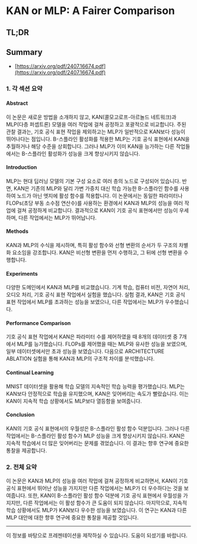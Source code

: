 # KAN or MLP: A Fairer Comparison
## TL;DR
## Summary
- [https://arxiv.org/pdf/2407.16674.pdf](https://arxiv.org/pdf/2407.16674.pdf)

### 1. 각 섹션 요약

#### Abstract
이 논문은 새로운 방법을 소개하지 않고, KAN(콜모고로프-아르놀드 네트워크)과 MLP(다층 퍼셉트론) 모델을 여러 작업에 걸쳐 공정하고 포괄적으로 비교합니다. 주된 관찰 결과는, 기호 공식 표현 작업을 제외하고는 MLP가 일반적으로 KAN보다 성능이 뛰어나다는 점입니다. B-스플라인 활성화를 적용한 MLP는 기호 공식 표현에서 KAN을 추월하거나 해당 수준을 상회합니다. 그러나 MLP가 이미 KAN을 능가하는 다른 작업들에서는 B-스플라인 활성화가 성능을 크게 향상시키지 않습니다. 

#### Introduction
MLP는 현대 딥러닝 모델의 기본 구성 요소로 여러 층의 노드로 구성되어 있습니다. 반면, KAN은 기존의 MLP와 달리 가변 가중치 대신 학습 가능한 B-스플라인 함수를 사용하여 노드가 아닌 엣지에 활성 함수를 적용합니다. 이 논문에서는 동일한 파라미터나 FLOPs(초당 부동 소수점 연산수)를 사용하는 환경에서 KAN과 MLP의 성능을 여러 작업에 걸쳐 공정하게 비교합니다. 결과적으로 KAN이 기호 공식 표현에서만 성능이 우세하며, 다른 작업에서는 MLP가 뛰어납니다.

#### Methods
KAN과 MLP의 수식을 제시하며, 특히 활성 함수와 선형 변환의 순서가 두 구조의 차별화 요소임을 강조합니다. KAN은 비선형 변환을 먼저 수행하고, 그 뒤에 선형 변환을 수행합니다.

#### Experiments
다양한 도메인에서 KAN과 MLP를 비교했습니다. 기계 학습, 컴퓨터 비전, 자연어 처리, 오디오 처리, 기호 공식 표현 작업에서 실험을 했습니다. 실험 결과, KAN은 기호 공식 표현 작업에서 MLP를 초과하는 성능을 보였으나, 다른 작업에서는 MLP가 우수했습니다.

#### Performance Comparison
기호 공식 표현 작업에서 KAN은 파라미터 수를 제어하였을 때 8개의 데이터셋 중 7개에서 MLP를 능가했습니다. FLOPs를 제어했을 때는 MLP와 유사한 성능을 보였으며, 일부 데이터셋에서만 초과 성능을 보였습니다. 다음으로 ARCHITECTURE ABLATION 실험을 통해 KAN과 MLP의 구조적 차이를 분석했습니다.

#### Continual Learning
MNIST 데이터셋을 활용해 학습 모델의 지속적인 학습 능력을 평가했습니다. MLP는 KAN보다 안정적으로 학습을 유지했으며, KAN은 잊어버리는 속도가 빨랐습니다. 이는 KAN이 지속적 학습 상황에서도 MLP보다 열등함을 보여줍니다.

#### Conclusion
KAN의 기호 공식 표현에서의 우월성은 B-스플라인 활성 함수 덕분입니다. 그러나 다른 작업에서는 B-스플라인 활성 함수가 MLP 성능을 크게 향상시키지 않습니다. KAN은 지속적 학습에서 더 많은 잊어버리는 문제를 겪었습니다. 이 결과는 향후 연구에 중요한 통찰을 제공합니다.

### 2. 전체 요약

이 논문은 KAN과 MLP의 성능을 여러 작업에 걸쳐 공정하게 비교하면서, KAN이 기호 공식 표현에서 뛰어난 성능을 가지지만 다른 작업에서는 MLP가 더 우수하다는 것을 보여줍니다. 또한, KAN이 B-스플라인 활성 함수 덕분에 기호 공식 표현에서 우월성을 가지지만, 다른 작업에서는 이 활성 함수가 큰 도움이 되지 않습니다. 마지막으로, 지속적 학습 상황에서도 MLP가 KAN보다 우수한 성능을 보였습니다. 이 연구는 KAN과 다른 MLP 대안에 대한 향후 연구에 중요한 통찰을 제공할 것입니다.

---

이 정보를 바탕으로 프레젠테이션을 제작하실 수 있습니다. 도움이 되셨기를 바랍니다.